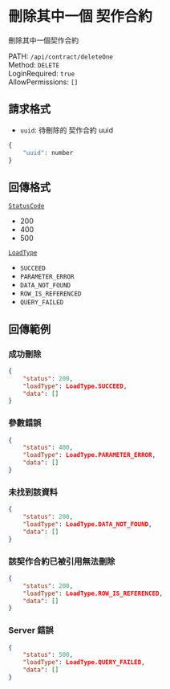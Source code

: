 # 刪除其中一個 契作合約

刪除其中一個契作合約

PATH: `/api/contract/deleteOne`  
Method: `DELETE`  
LoginRequired: `true`  
AllowPermissions: `[]`  


## 請求格式
* `uuid`: 待刪除的 契作合約 uuid

```js
{
    "uuid": number
}
```


## 回傳格式
[`StatusCode`](../../types.md#statuscode)  
* 200
* 400
* 500

[`LoadType`](../../types.md#loadtype)  
* `SUCCEED`
* `PARAMETER_ERROR`
* `DATA_NOT_FOUND`
* `ROW_IS_REFERENCED`
* `QUERY_FAILED`



## 回傳範例
### 成功刪除  
```json
{
    "status": 200,
    "loadType": LoadType.SUCCEED,
    "data": []
}
```

### 參數錯誤
```json
{
    "status": 400,
    "loadType": LoadType.PARAMETER_ERROR,
    "data": []
}
```

### 未找到該資料
```json
{
    "status": 200,
    "loadType": LoadType.DATA_NOT_FOUND,
    "data": []
}
```

### 該契作合約已被引用無法刪除
```json
{
    "status": 200,
    "loadType": LoadType.ROW_IS_REFERENCED,
    "data": []
}
```

### Server 錯誤  
```json
{
    "status": 500,
    "loadType": LoadType.QUERY_FAILED,
    "data": []
}
```
